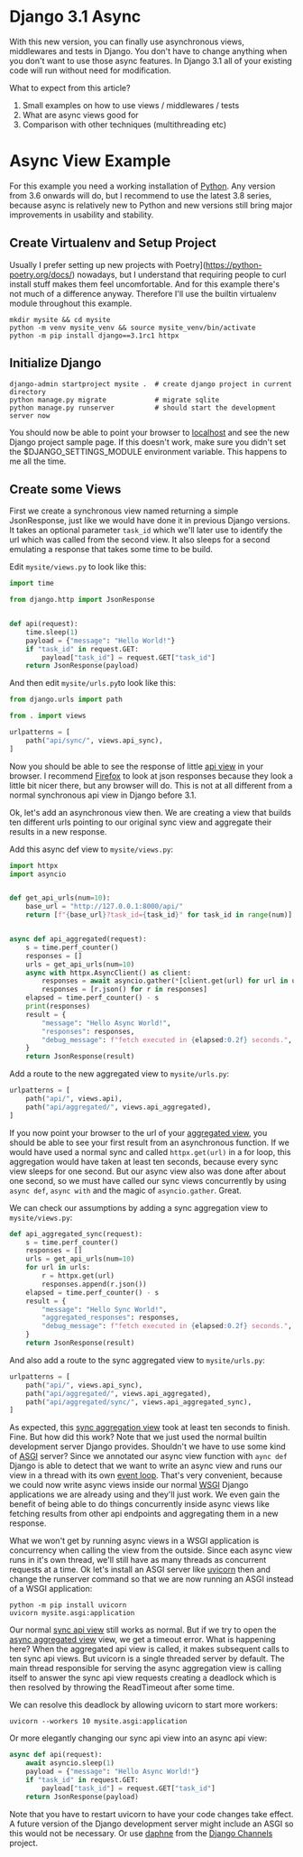 # Django 3.1 Async

With this new version, you can finally use asynchronous views, middlewares and
tests in Django. You don't have to change anything when you don't want to use
those async features. In Django 3.1 all of your existing code will run without
need for modification.

What to expect from this article?

1. Small examples on how to use views / middlewares / tests
2. What are async views good for
3. Comparison with other techniques (multithreading etc)

# Async View Example

For this example you need a working installation of
[Python](https://www.python.org/). Any version from 3.6 onwards will do, but I
recommend to use the latest 3.8 series, because async is relatively new to
Python and new versions still bring major improvements in usability and
stability.

## Create Virtualenv and Setup Project

Usually I prefer setting up new projects with
Poetry](https://python-poetry.org/docs/) nowadays, but I understand that
requiring people to curl install stuff makes them feel uncomfortable. And for
this example there's not much of a difference anyway. Therefore I'll use the
builtin virtualenv module throughout this example.

```shell
mkdir mysite && cd mysite
python -m venv mysite_venv && source mysite_venv/bin/activate  
python -m pip install django==3.1rc1 httpx
```

## Initialize Django
```shell
django-admin startproject mysite .  # create django project in current directory
python manage.py migrate            # migrate sqlite
python manage.py runserver          # should start the development server now
```

You should now be able to point your browser to
[localhost](http://localhost:8000/) and see the new Django project sample page.
If this doesn't work, make sure you didn't set the $DJANGO_SETTINGS_MODULE
environment variable. This happens to me all the time.

## Create some Views

First we create a synchronous view named returning a simple JsonResponse, just
like we would have done it in previous Django versions. It takes an optional
parameter `task_id` which we'll later use to identify the url which was called
from the second view. It also sleeps for a second emulating a response that
takes some time to be build.

Edit `mysite/views.py` to look like this:
```python
import time

from django.http import JsonResponse


def api(request):
    time.sleep(1)
    payload = {"message": "Hello World!"}
    if "task_id" in request.GET:
        payload["task_id"] = request.GET["task_id"]
    return JsonResponse(payload)
```

And then edit `mysite/urls.py`to look like this:
```python
from django.urls import path

from . import views

urlpatterns = [
    path("api/sync/", views.api_sync),
]
```

Now you should be able to see the response of little
[api view](http://localhost:8000/api/sync/) in your browser. I recommend
[Firefox](https://firefox.org/) to look at json responses because they look a
little bit nicer there, but any browser will do. This is not at all different
from a normal synchronous api view in Django before 3.1.

Ok, let's add an asynchronous view then. We are creating a view that builds ten
different urls pointing to our original sync view and aggregate their results in
a new response.

Add this async def view to `mysite/views.py`:
```python
import httpx
import asyncio


def get_api_urls(num=10):
    base_url = "http://127.0.0.1:8000/api/"
    return [f"{base_url}?task_id={task_id}" for task_id in range(num)]


async def api_aggregated(request):
    s = time.perf_counter()
    responses = []
    urls = get_api_urls(num=10)
    async with httpx.AsyncClient() as client:
        responses = await asyncio.gather(*[client.get(url) for url in urls])
        responses = [r.json() for r in responses]
    elapsed = time.perf_counter() - s
    print(responses)
    result = {
        "message": "Hello Async World!",
        "responses": responses,
        "debug_message": f"fetch executed in {elapsed:0.2f} seconds.",
    }
    return JsonResponse(result)
```

Add a route to the new aggregated view to `mysite/urls.py`:
```python
urlpatterns = [
    path("api/", views.api),
    path("api/aggregated/", views.api_aggregated),
]
```

If you now point your browser to the url of your
[aggregated view](http://localhost:8000/api/aggregated/), you should be able to
see your first result from an asynchronous function. If we would have used a
normal sync and called `httpx.get(url)` in a for loop, this aggregation would
have taken at least ten seconds, because every sync view sleeps for one second.
But our async view also was done after about one second, so we must have called
our sync views concurrently by using `async def`, `async with` and the magic of
`asyncio.gather`. Great.

We can check our assumptions by adding a sync aggregation view to `mysite/views.py`:
```python
def api_aggregated_sync(request):
    s = time.perf_counter()
    responses = []
    urls = get_api_urls(num=10)
    for url in urls:
        r = httpx.get(url)
        responses.append(r.json())
    elapsed = time.perf_counter() - s
    result = {
        "message": "Hello Sync World!",
        "aggregated_responses": responses,
        "debug_message": f"fetch executed in {elapsed:0.2f} seconds.",
    }
    return JsonResponse(result)
```

And also add a route to the sync aggregated view to `mysite/urls.py`:
```python
urlpatterns = [
    path("api/", views.api_sync),
    path("api/aggregated/", views.api_aggregated),
    path("api/aggregated/sync/", views.api_aggregated_sync),
]
```

As expected, this
[sync aggregation view](http://127.0.0.1:8000/api/aggregated/sync/) took at
least ten seconds to finish. Fine. But how did this work? Note that we just used
the normal builtin development server Django provides. Shouldn't we have to use
some kind of [ASGI](https://asgi.readthedocs.io/en/latest/) server? Since we
annotated our async view function with `aync def` Django is able to detect that
we want to write an async view and runs our view in a thread with its own
[event loop](https://docs.python.org/3/library/asyncio-eventloop.html). That's
very convenient, because we could now write async views inside our normal
[WSGI](https://wsgi.readthedocs.io/en/latest/what.html) Django applications we
are already using and they'll just work. We even gain the benefit of being
able to do things concurrently inside async views like fetching results from
other api endpoints and aggregating them in a new response.

What we won't get by running async views in a WSGI application is concurrency
when calling the view from the outside. Since each async view runs in it's own
thread, we'll still have as many threads as concurrent requests at a time. Ok
let's install an ASGI server like [uvicorn](https://www.uvicorn.org/) then and
change the runserver command so that we are now running an ASGI instead of a
WSGI application:

```shell
python -m pip install uvicorn
uvicorn mysite.asgi:application
```

Our normal [sync api view](http://localhost:8000/api/sync/) still works as
normal. But if we try to open the
[async aggregated view](http://localhost:8000/api/aggregated/) view, we get a
timeout error. What is happening here? When the aggregated api view is called,
it makes subsequent calls to ten sync api views. But uvicorn is a single
threaded server by default. The main thread responsible for serving the async
aggregation view is calling itself to answer the sync api view requests creating
a deadlock which is then resolved by throwing the ReadTimeout after some time.

We can resolve this deadlock by allowing uvicorn to start more workers:

```shell
uvicorn --workers 10 mysite.asgi:application
```

Or more elegantly changing our sync api view into an async api view:
```python
async def api(request):
    await asyncio.sleep(1)
    payload = {"message": "Hello Async World!"}
    if "task_id" in request.GET:
        payload["task_id"] = request.GET["task_id"]
    return JsonResponse(payload)
```

Note that you have to restart uvicorn to have your code changes take effect.
A future version of the Django development server might include an ASGI so this would not be necessary. Or use [daphne](https://github.com/django/daphne) from
the [Django Channels](https://channels.readthedocs.io/en/latest/) project.
